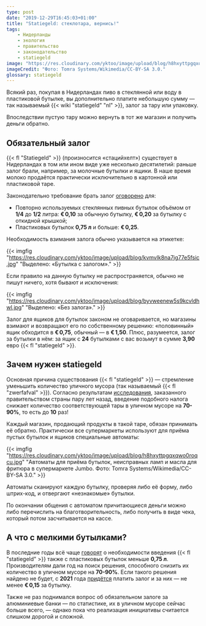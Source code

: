 ```yaml
---
type: post
date: "2019-12-29T16:45:03+01:00"
title: "Statiegeld: стеклотара, вернись!"
tags:
    - Нидерланды
    - экология
    - правительство
    - законодательство
    - statiegeld
image: "https://res.cloudinary.com/yktoo/image/upload/blog/h8hxyttpgqxqwo0roqcu.jpg"
imageCredit: "Фото: Tomra Systems/Wikimedia/CC-BY-SA 3.0."
glossary: statiegeld
---
```


Всякий раз, покупая в Нидерландах пиво в стеклянной или воду в пластиковой бутылке, вы дополнительно платите небольшую сумму — так называемый {{< wiki "statiegeld" "nl" >}}, залог за тару или упаковку.

Впоследствии пустую тару можно вернуть в тот же магазин и получить деньги обратно.

<!--more-->

## Обязательный залог

{{< fl "Statiegeld" >}} (произносится «стацийхелт») существует в Нидерландах в том или ином виде уже несколько десятилетий: раньше залог брали, например, за молочные бутылки и ящики. В наше время молоко продаётся практически исключительно в картонной или пластиковой таре.

Законодательно требование брать залог [оговорено](https://recyclingnetwerk.org/themas/statiegeld/waarom-er-nog-geen-statiegeld-op-plastic-flesjes-en-blikjes-nederland-en-belgie/) для:

* Повторно используемых стеклянных пивных бутылок объёмом от **1/4** до **1/2** литра: **€ 0,10** за обычную бутылку, **€ 0,20** за бутылку с откидной крышкой;
* Пластиковых бутылок **0,75 л** и больше: **€ 0,25**.

Необходимость взимания залога обычно указывается на этикетке:

{{< imgfig "https://res.cloudinary.com/yktoo/image/upload/blog/kvmvlk8na7jg77e5fsic.jpg" "Выделено: «Бутылка с залогом»." >}}

Если правило на данную бутылку не распространяется, обычно не пишут ничего, хотя бывают и исключения:

{{< imgfig "https://res.cloudinary.com/yktoo/image/upload/blog/byvweenew5s9kcvldhwl.jpg" "Выделено: «Без залога»." >}}

Залог для ящиков для бутылок законом не оговаривается, но магазины взимают и возвращают его по собственному решению: «половинный» ящик обходится в **€ 0,75**, обычный — в **€ 1,50**. Плюс, разумеется, залог за бутылки в нём: за ящик с **24** бутылками с вас возьмут в сумме **3,90** евро {{< fl "statiegeld" >}}.

## Зачем нужен statiegeld

Основная причина существования {{< fl "statiegeld" >}} — стремление уменьшить количество уличного мусора (так называемый {{< fl "zwerfafval" >}}). Согласно результатам [исследования](https://www.trouw.nl/nieuws/invoering-statiegeld-decimeert-zwerfafval~bbe2d2b1/), заказанного правительством страны пару лет назад, введение подобного налога снижает количество соответствующей тары в уличном мусоре на **70-90%**, то есть до **10** раз!

Каждый магазин, продающий продукты в такой таре, обязан принимать её обратно. Практически все супермаркеты используют для приёма пустых бутылок и ящиков специальные автоматы:

{{< imgfig "https://res.cloudinary.com/yktoo/image/upload/blog/h8hxyttpgqxqwo0roqcu.jpg" "Автоматы для приёма бутылок, неисправных ламп и масла для фритюра в супермаркете Jumbo. Фото: Tomra Systems/Wikimedia/CC-BY-SA 3.0." >}}

Автоматы сканируют каждую бутылку, проверяя либо её форму, либо штрих-код, и отвергают «незнакомые» бутылки.

По окончании общения с автоматом причитающиеся деньги можно либо перечислить на благотворительность, либо получить в виде чека, который потом засчитывается на кассе.

## А что с мелкими бутылками?

В последние годы всё чаще [говорят](https://www.rijksoverheid.nl/actueel/nieuws/2019/03/04/regelgeving-statiegeld-op-schema) о необходимости введения {{< fl "statiegeld" >}} также с пластиковых бутылок меньше **0,75 л**. Производителям дали год на поиск решения, способного снизить их количество в уличном мусоре на **70-90%**. Если такого решения найдено не будет, с **2021** года [придётся](https://www.ad.nl/politiek/minstens-15-cent-statiegeld-op-kleine-plastic-fles~a0af80a0/) платить залог и за них — не менее **€ 0,15** за бутылку.

Также не раз поднимался вопрос об обязательном залоге за алюминиевые банки — по статистике, их в уличном мусоре сейчас больше всего, — однако пока что реализация инициативы считается слишком дорогой и сложной.
